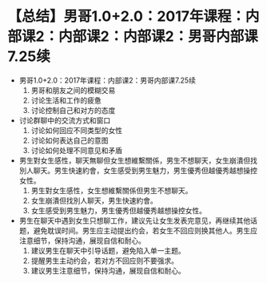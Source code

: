 # 【总结】男哥1.0+2.0：2017年课程：内部课2：内部课2：内部课2：男哥内部课7.25续

-   男哥1.0+2.0：2017年课程：内部课2：男哥内部课7.25续
    1.  男哥和朋友之间的模糊交易
    2.  讨论生活和工作的疲惫
    3.  讨论控制自己和对方的态度
-   讨论群聊中的交流方式和窗口
    1.  讨论如何回应不同类型的女性
    2.  讨论如何表达自己的意图
    3.  讨论如何处理不同意见和矛盾
-   男生對女生感性，聊天無聊但女生想維繫關係，男生不想聊天，女生崩潰但找別人聊天。男生快速約會，女生感受到男生魅力，男生優秀但越優秀越想操控女性。
    1.  男生對女生感性，女生想維繫關係但男生不想聊天。
    2.  女生崩潰但找別人聊天，男生快速約會。
    3.  女生感受到男生魅力，男生優秀但越優秀越想操控女性。
-   男生在聊天中遇到女生只想聊工作，建议先让女生发表完意见，再继续其他话题，避免耽误时间。男生应主动提出约会，若女生不回应则换其他人。男生应注意细节，保持沟通，展现自信和耐心。
    1.  建议男生在聊天中引导话题，避免陷入单一主题。
    2.  提醒男生主动约会，若对方不回应则不要强求。
    3.  建议男生注意细节，保持沟通，展现自信和耐心。